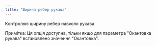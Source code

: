 ```yaml
---
title: "Ширина ребер рукава"
---
```


Контролює ширину ребер навколо рукава.

Примітка: Ця опція доступна, тільки якщо для параметра "Окантовка рукава" встановлено значення "Окантовка".
